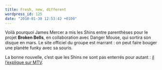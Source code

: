 ```yaml
---
title: Fresh, new, different
wordpress_id: 125
date: "2010-01-30 12:53:42 +0100"
---
```


Voilà pourquoi James Mercer a mis les Shins entre parenthèses pour le projet
**Broken Bells**, en collaboration avec Danger Mouse, qui sortira son disque en
mars. Le site officiel du groupe est marrant : on peut faire bouger une planète
funky avec sa souris.

La bonne nouvelle, c’est que les Shins ne sont pas enterrés pour autant : [il
l’explique sur MTV][1].

[1]:
  https://www.mtv.com/news/x6vqp4/shins-will-return-after-james-mercer-is-done-with-broken-bells-he-says
  "Shins Will Return After James Mercer Is Done With Broken Bells, He Says"
